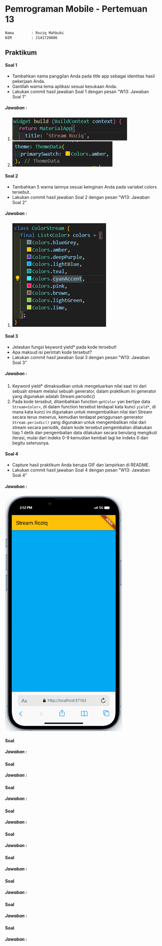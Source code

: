# Pemrograman Mobile - Pertemuan 13
```
Nama        : Roziq Mahbubi
NIM         : 2141720086
```

## Praktikum

#### Soal 1
 * Tambahkan nama panggilan Anda pada title app sebagai identitas hasil pekerjaan Anda.
 * Gantilah warna tema aplikasi sesuai kesukaan Anda.
 * Lakukan commit hasil jawaban Soal 1 dengan pesan "W13: Jawaban Soal 1"
##### Jawaban :
1. ![Alt text](image.png)
2. ![Alt text](image-1.png)
 
#### Soal 2
 * Tambahkan 5 warna lainnya sesuai keinginan Anda pada variabel colors tersebut.
 * Lakukan commit hasil jawaban Soal 2 dengan pesan "W13: Jawaban Soal 2"
##### Jawaban :
 1. ![Alt text](image-2.png)

#### Soal 3
* Jelaskan fungsi keyword yield* pada kode tersebut!
* Apa maksud isi perintah kode tersebut?
* Lakukan commit hasil jawaban Soal 3 dengan pesan "W13: Jawaban Soal 3"
##### Jawaban :
1. Keyword yield* dimaksudkan untuk mengeluarkan nilai saat ini dari sebuah stream melalui sebuah generator, dalam praktikum ini generator yang digunakan adalah Stream.periodic()
2. Pada kode tersebut, ditambahkan function ```getColor``` yan bertipe data ```Stream<Color>```, di dalam function tersebut terdapat kata kunci ```yield*```, di mana kata kunci ini digunakan untuk mengembalikan nilai dari Stream secara terus menerus, kemudian terdapat penggunaan generator ```Stream.periodic()``` yang digunakan untuk mengembalikan nilai dari stream secara periodik, dalam kode tersebut pengembalian dilakukan tiap 1 detik dan pengembalian data dilakukan secara berulang mengikuti iterasi, mulai dari indeks 0-9 kemudian kembali lagi ke indeks 0 dan begitu seterusnya.
 
#### Soal 4
* Capture hasil praktikum Anda berupa GIF dan lampirkan di README.
* Lakukan commit hasil jawaban Soal 4 dengan pesan "W13: Jawaban Soal 4"
##### Jawaban :
![Alt text](mobile.gif)
 
#### Soal 

##### Jawaban :
 
#### Soal 

##### Jawaban :
 
#### Soal 

##### Jawaban :
 
#### Soal 

##### Jawaban :
 
#### Soal 

##### Jawaban :
 
#### Soal 

##### Jawaban :
 
#### Soal 

##### Jawaban :
 
#### Soal 

##### Jawaban :
 
#### Soal 

##### Jawaban :
 